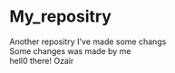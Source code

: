 # My_repositry
Another repositry
I've made some changs <br/>
Some changes was made by me<br/>
hell0 there!
Ozair

